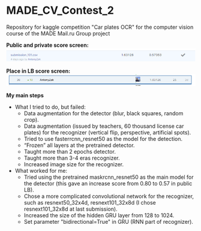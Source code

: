 # MADE_CV_Contest_2
Repository for kaggle competition "Car plates OCR" for the computer vision course of the MADE Mail.ru Group project


**Public and private score screen:**
![Screenshot](Private_public_score.png)


**Place in LB score screen:**
![Screenshot](LB_place.png)


**My main steps**
* What I tried to do, but failed: 
  * Data augmentation for the detector (blur, black squares, random crop).
  * Data augmentation (issued by teachers, 60 thousand license car plates) for the recognizer (vertical flip, perspective, artificial spots).
  * Tried to use fasterrcnn_resnet50 as the model for the detection.
  * “Frozen” all layers at the pretrained detector.
  * Taught more than 2 epochs detector.
  * Taught more than 3-4 eras recognizer.
  * Increased image size for the recognizer.
* What worked for me:
  * Tried using the pretrained maskrcnn_resnet50 as the main model for the detector (this gave an increase score from 0.80 to 0.57 in public LB).
  * Сhose a more complicated convolutional network for the recognizer, such as resnext50_32x4d, resnext101_32x8d (I chose resnext101_32x8d at last submission).
  * Increased the size of the hidden GRU layer from 128 to 1024.
  * Set parameter "bidirectional=True" in GRU (RNN part of recognizer).
